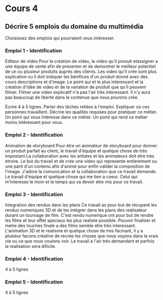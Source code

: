 # Cours 4
## Décrire 5 emplois du domaine du multimédia
Choisissez des emplois qui pourraient vous intéresser. 

### Emploi 1 - Identification
Editeur de video 
Pour la création de video, la video qu'il prosuit etassigner a une équipe de vente afin de presenter et de demontrer le meilleur potentiel de un ou plusieur produits auprés des clients. Les video qu'il crée sont plus explicative ou il doit indiquer les bénifices d'un produit donné avec des cours descriptions et d'image. Le point qui et le plus interessant et la création d'idée de video et de la variation de produit que qu'il peuvent filmer. Filmer une video explicatif n'a pas l'air très interessant. Il n'y aura pas beaucoup de liberté dans le contenue que nous pourons crée.

Écrire 4 à 5 lignes. Parler des tâches reliées à l'emploi. Expliquer où ces personnes travaillent. Décrire les qualités requises pour pratiquer ce métier. Un point qui vous intéresse dans ce métier. Un point qui rend ce métier moins intéressant pour vous.  

### Emploi 2 - Identification
Animation de storyboard
Pour étre un animateur de storyboard pour donner un produit parfait au client, le travail d'équipe et quelque chose de très impostant.La collaboration avec les artistes et les animateurs doit étre très etroire. Le but du travail et de crée une video qui represente entierement ou une parti d'un contenu afin d'animé pour enfin valider la composition de l'image. J'adore la comunication et la collaboration que ce travail demande. Le travail d'équipe et quelque chose qui me tien a coeur. Celui qui m'interesse le moin et le temps qui va devoir etre mis pour ce travail.

### Emploi 3 - Identification
Integration des rendus dans les plans
Ce travail as pour but de récuperé les rendus numeriques 3D et de les intégrer dans les plans des realisateur durant un tournage de film. C'est rendu numerique ont pour but de rendre les films et leur effet speciaux les plus realiste possible. Pouvoir finaliser et metre des touches finale a des films semble étre très interessant. 
L'animation 3D et le realisme et quelque chose de tres facinant, il y a plusieur facons créative de recrée les choses que nous voyons dans la vrais vie ou ce que nous voulons voir. Le travail a l'air trés demandant et parfois la realisation sera dificile. 

### Emploi 4 - Identification
4 à 5 lignes

### Emploi 5 - Identification
4 à 5 lignes


